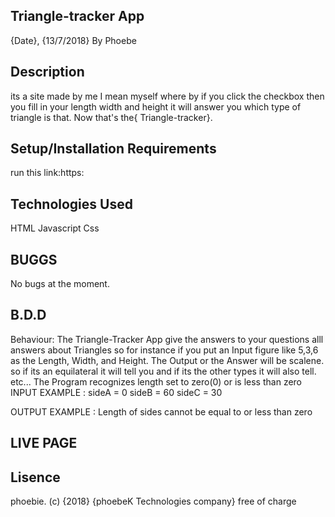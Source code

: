## Triangle-tracker App
{Date}, {13/7/2018}
By Phoebe
## Description
its a site made by me I mean myself where by if you click the checkbox then you fill in your length width and height it will answer you which type of triangle is that. Now that's the{ Triangle-tracker}.

## Setup/Installation Requirements
run this link:https:

## Technologies Used
HTML
Javascript
Css

## BUGGS
No bugs at the moment.

## B.D.D
Behaviour: The Triangle-Tracker App give the answers to your questions alll answers about Triangles so for instance if you put an Input figure like 5,3,6 as the Length, Width, and Height. The Output or the Answer will be scalene. so if its an equilateral it will tell you and if its the other types it will also tell. etc... The Program recognizes length set to zero(0) or is less than zero INPUT EXAMPLE : sideA = 0 sideB = 60 sideC = 30

OUTPUT EXAMPLE : Length of sides cannot be equal to or less than zero

## LIVE PAGE

## Lisence
phoebie. (c) {2018} {phoebeK Technologies company} free of charge
